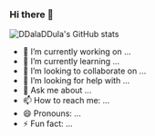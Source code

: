 ### Hi there 👋

![DDalaDDula's GitHub stats](https://github-readme-stats.vercel.app/api?username=DDalaDDula&show&hide=issues&icons=true&theme=radical)
- 🔭 I’m currently working on ...
- 🌱 I’m currently learning ...
- 👯 I’m looking to collaborate on ...
- 🤔 I’m looking for help with ...
- 💬 Ask me about ...
- 📫 How to reach me: ...
- 😄 Pronouns: ...
- ⚡ Fun fact: ...
